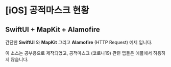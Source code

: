 # [iOS] 공적마스크 현황

## SwiftUI + MapKit + Alamofire

간단한 **SwiftUI** 와 **MapKit** 그리고 **Alamofire** (HTTP Request) 예제 입니다.


이 소스는 공부용으로 제작되었고, 공적마스크 (코로나19) 관련 앱들은 애플에서 허용하지 않습니다. 
